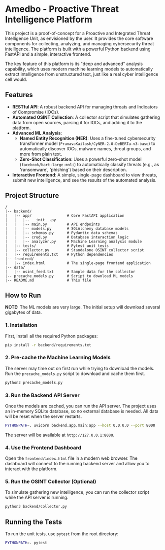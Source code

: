 # Amedbo - Proactive Threat Intelligence Platform

This project is a proof-of-concept for a Proactive and Integrated Threat Intelligence Unit, as envisioned by the user. It provides the core software components for collecting, analyzing, and managing cybersecurity threat intelligence. The platform is built with a powerful Python backend using FastAPI and a simple, interactive frontend.

The key feature of this platform is its "deep and advanced" analysis capability, which uses modern machine learning models to automatically extract intelligence from unstructured text, just like a real cyber intelligence cell would.

## Features

- **RESTful API**: A robust backend API for managing threats and Indicators of Compromise (IOCs).
- **Automated OSINT Collection**: A collector script that simulates gathering data from open sources, parsing it for IOCs, and adding it to the platform.
- **Advanced ML Analysis**:
    - **Named Entity Recognition (NER)**: Uses a fine-tuned cybersecurity transformer model (`PranavaKailash/CyNER-2.0-DeBERTa-v3-base`) to automatically discover IOCs, malware names, threat groups, and more from plain text.
    - **Zero-Shot Classification**: Uses a powerful zero-shot model (`facebook/bart-large-mnli`) to automatically classify threats (e.g., as 'ransomware', 'phishing') based on their description.
- **Interactive Frontend**: A simple, single-page dashboard to view threats, submit new intelligence, and see the results of the automated analysis.

## Project Structure

```
/
|-- backend/
|   |-- app/                # Core FastAPI application
|   |   |-- __init__.py
|   |   |-- main.py         # API endpoints
|   |   |-- models.py       # SQLAlchemy database models
|   |   |-- schemas.py      # Pydantic data schemas
|   |   |-- crud.py         # Database interaction logic
|   |   |-- analyzer.py     # Machine Learning analysis module
|   |-- tests/              # Pytest unit tests
|   |-- collector.py        # Standalone OSINT collector script
|   |-- requirements.txt    # Python dependencies
|-- frontend/
|   |-- index.html          # The single-page frontend application
|-- data/
|   |-- osint_feed.txt      # Sample data for the collector
|-- precache_models.py      # Script to download ML models
|-- README.md               # This file
```

## How to Run

**NOTE:** The ML models are very large. The initial setup will download several gigabytes of data.

### 1. Installation

First, install all the required Python packages:
```bash
pip install -r backend/requirements.txt
```

### 2. Pre-cache the Machine Learning Models

The server may time out on first run while trying to download the models. Run the `precache_models.py` script to download and cache them first.

```bash
python3 precache_models.py
```

### 3. Run the Backend API Server

Once the models are cached, you can run the API server. The project uses an in-memory SQLite database, so no external database is needed. All data will be reset when the server restarts.

```bash
PYTHONPATH=. uvicorn backend.app.main:app --host 0.0.0.0 --port 8000
```
The server will be available at `http://127.0.0.1:8000`.

### 4. Use the Frontend Dashboard

Open the `frontend/index.html` file in a modern web browser. The dashboard will connect to the running backend server and allow you to interact with the platform.

### 5. Run the OSINT Collector (Optional)

To simulate gathering new intelligence, you can run the collector script while the API server is running.

```bash
python3 backend/collector.py
```

## Running the Tests

To run the unit tests, use `pytest` from the root directory:

```bash
PYTHONPATH=. pytest
```
